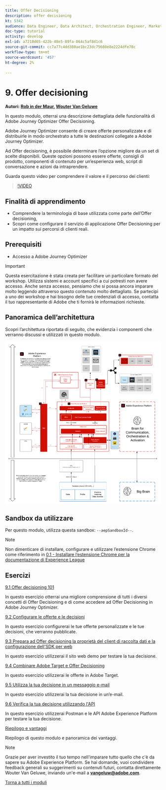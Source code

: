 ```yaml
---
title: Offer Decisioning
description: offer decisioning
kt: 5342
audience: Data Engineer, Data Architect, Orchestration Engineer, Marketer
doc-type: tutorial
activity: develop
exl-id: a7218d65-422b-48e5-89fa-864c5af8d1c6
source-git-commit: cc7a77c4dd380ae1bc23dc75608e8e2224dfe78c
workflow-type: tm+mt
source-wordcount: '457'
ht-degree: 2%

---
```


# 9. Offer decisioning

**Autori: [Rob in der Maur](https://www.linkedin.com/in/ridmaur/), [Wouter Van Geluwe](https://www.linkedin.com/in/woutervangeluwe/)**

In questo modulo, otterrai una descrizione dettagliata delle funzionalità di Adobe Journey Optimizer Offer Decisioning.

Adobe Journey Optimizer consente di creare offerte personalizzate e di distribuirle in modo orchestrato a tutte le destinazioni collegate a Adobe Journey Optimizer.

Ad Offer decisioning, è possibile determinare l’opzione migliore da un set di scelte disponibili. Queste opzioni possono essere offerte, consigli di prodotto, componenti di contenuto per un’esperienza web, script di conversazione e azioni da intraprendere.

Guarda questo video per comprendere il valore e il percorso dei clienti:

>[!VIDEO](https://video.tv.adobe.com/v/328829?quality=12&learn=on)

## Finalità di apprendimento

- Comprendere la terminologia di base utilizzata come parte dell’Offer decisioning,
- Scopri come configurare il servizio di applicazione Offer Decisioning per un impatto sui percorsi di clienti reali.

## Prerequisiti

- Accesso a Adobe Journey Optimizer

>[!IMPORTANT]
>
>Questa esercitazione è stata creata per facilitare un particolare formato del workshop. Utilizza sistemi e account specifici a cui potresti non avere accesso. Anche senza accesso, pensiamo che si possa ancora imparare molto leggendo attraverso questo contenuto molto dettagliato. Se partecipi a uno dei workshop e hai bisogno delle tue credenziali di accesso, contatta il tuo rappresentante di Adobe che ti fornirà le informazioni richieste.

## Panoramica dell’architettura

Scopri l’architettura riportata di seguito, che evidenzia i componenti che verranno discussi e utilizzati in questo modulo.

![Panoramica dell’architettura](../../assets/images/architecturem14.png)

## Sandbox da utilizzare

Per questo modulo, utilizza questa sandbox: `--aepSandboxId--`.

>[!NOTE]
>
>Non dimenticare di installare, configurare e utilizzare l’estensione Chrome come riferimento in [0.1 - Installare l’estensione Chrome per la documentazione di Experience League](../module0/ex1.md)

## Esercizi

[9.1 Offer decisioning 101](./ex1.md)

In questo esercizio otterrai una migliore comprensione di tutti i diversi concetti di Offer Decisioning e di come accedere ad Offer Decisioning in Adobe Journey Optimizer.

[9.2 Configurare le offerte e le decisioni](./ex2.md)

In questo esercizio configurerai le tue offerte personalizzate e le tue decisioni, che verranno pubblicate.

[9.3 Prepara ad Offer decisioning la proprietà del client di raccolta dati e la configurazione dell&#39;SDK per web](./ex3.md)

In questo esercizio utilizzerai il sito web demo per testare la tua decisione.

[9.4 Combinare Adobe Target e Offer Decisioning](./ex4.md)

In questo esercizio utilizzerai le offerte in Adobe Target.

[9.5 Utilizza la tua decisione in un messaggio e-mail](./ex5.md)

In questo esercizio utilizzerai la tua decisione in un’e-mail.

[9.6 Verifica la tua decisione utilizzando l&#39;API](./ex6.md)

In questo esercizio utilizzerai Postman e le API Adobe Experience Platform per testare la tua decisione.

[Riepilogo e vantaggi](./summary.md)

Riepilogo di questo modulo e panoramica dei vantaggi.

>[!NOTE]
>
>Grazie per aver investito il tuo tempo nell&#39;imparare tutto quello che c&#39;è da sapere su Adobe Experience Platform. Se hai domande, vuoi condividere feedback generali su suggerimenti su contenuti futuri, contatta direttamente Wouter Van Geluwe, inviando un&#39;e-mail a **vangeluw@adobe.com**.

[Torna a tutti i moduli](../../overview.md)
